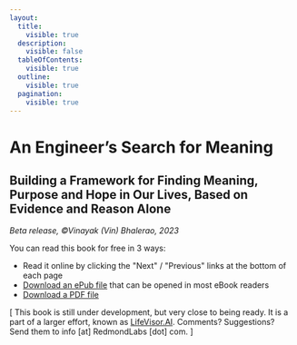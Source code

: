 ```yaml
---
layout:
  title:
    visible: true
  description:
    visible: false
  tableOfContents:
    visible: true
  outline:
    visible: true
  pagination:
    visible: true
---
```


# An Engineer’s Search for Meaning

## Building a Framework for Finding Meaning, Purpose and Hope in Our Lives, Based on Evidence and Reason Alone <a href="#pnklhsh25rlz" id="pnklhsh25rlz"></a>

_Beta release, ©Vinayak (Vin) Bhalerao, 2023_



You can read this book for free in 3 ways:

* Read it online by clicking the "Next" / "Previous" links at the bottom of each page
* [Download an ePub file](https://lifevisor.ai/pub/An%20Engineer's%20Search%20for%20Meaning.epub) that can be opened in most eBook readers
* [Download a PDF file](https://lifevisor.ai/pub/An%20Engineer's%20Search%20for%20Meaning.pdf)

\[ This book is still under development, but very close to being ready. It is a part of a larger effort, known as [LifeVisor.AI](https://lifevisor.ai). Comments? Suggestions? Send them to info \[at] RedmondLabs \[dot] com. ]

